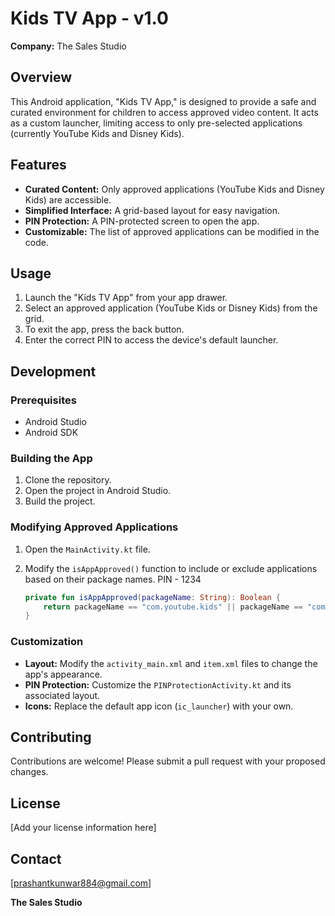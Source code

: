 # Kids TV App - v1.0

**Company:** The Sales Studio

## Overview

This Android application, "Kids TV App," is designed to provide a safe and curated environment for children to access approved video content. It acts as a custom launcher, limiting access to only pre-selected applications (currently YouTube Kids and Disney Kids).

## Features

* **Curated Content:** Only approved applications (YouTube Kids and Disney Kids) are accessible.
* **Simplified Interface:** A grid-based layout for easy navigation.
* **PIN Protection:** A PIN-protected screen to open the app.
* **Customizable:** The list of approved applications can be modified in the code.

## Usage

1.  Launch the "Kids TV App" from your app drawer.
2.  Select an approved application (YouTube Kids or Disney Kids) from the grid.
3.  To exit the app, press the back button.
4.  Enter the correct PIN to access the device's default launcher.

## Development

### Prerequisites

* Android Studio
* Android SDK

### Building the App

1.  Clone the repository.
2.  Open the project in Android Studio.
3.  Build the project.

### Modifying Approved Applications

1.  Open the `MainActivity.kt` file.
2.  Modify the `isAppApproved()` function to include or exclude applications based on their package names. PIN - 1234

    ```kotlin
    private fun isAppApproved(packageName: String): Boolean {
        return packageName == "com.youtube.kids" || packageName == "com.disney.kids" || packageName == "your.package.name" // Add or remove packages here.
    }
    ```

### Customization

* **Layout:** Modify the `activity_main.xml` and `item.xml` files to change the app's appearance.
* **PIN Protection:** Customize the `PINProtectionActivity.kt` and its associated layout.
* **Icons:** Replace the default app icon (`ic_launcher`) with your own.

## Contributing

Contributions are welcome! Please submit a pull request with your proposed changes.

## License

[Add your license information here]

## Contact

[prashantkunwar884@gmail.com]

**The Sales Studio**
